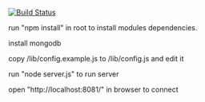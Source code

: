 [![Build Status](https://travis-ci.org/kernicPanel/skproject.png)](https://travis-ci.org/kernicPanel/skproject)

run "npm install" in root to install modules dependencies.

install mongodb

copy /lib/config.example.js to /lib/config.js and edit it

run "node server.js" to run server

open "http://localhost:8081/" in browser to connect
